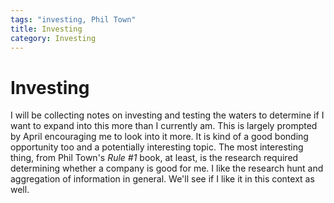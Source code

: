 ```yaml
---
tags: "investing, Phil Town"
title: Investing
category: Investing
---
```


# Investing

I will be collecting notes on investing and testing the waters to determine if I want to expand into this more than I currently am. This is largely prompted by April encouraging me to look into it more. It is kind of a good bonding opportunity too and a potentially interesting topic. The most interesting thing, from Phil Town's *Rule #1* book, at least, is the research required determining whether a company is good for me. I like the research hunt and aggregation of information in general. We'll see if I like it in this context as well.
